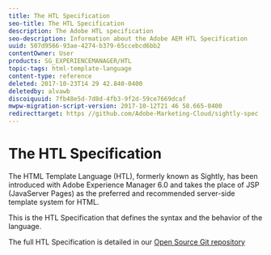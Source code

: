 ```yaml
---
title: The HTL Specification
seo-title: The HTL Specification
description: The Adobe HTL specification
seo-description: Information about the Adobe AEM HTL Specification
uuid: 507d9566-93ae-4274-b379-65ccebcd6bb2
contentOwner: User
products: SG_EXPERIENCEMANAGER/HTL
topic-tags: html-template-language
content-type: reference
deleted: 2017-10-23T14 29 42.840-0400
deletedby: alvawb
discoiquuid: 7fb48e5d-7d8d-4fb3-9f2d-59ce7669dcaf
mwpw-migration-script-version: 2017-10-12T21 46 58.665-0400
redirecttarget: https //github.com/Adobe-Marketing-Cloud/sightly-spec
---
```


# The HTL Specification

The HTML Template Language (HTL), formerly known as Sightly, has been introduced with Adobe Experience Manager 6.0 and takes the place of JSP (JavaServer Pages) as the preferred and recommended server-side template system for HTML.

This is the HTL Specification that defines the syntax and the behavior of the language.

The full HTL Specification is detailed in our [Open Source Git repository](https://github.com/adobe/htl-spec)
